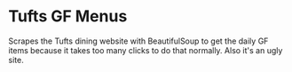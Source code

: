 # Tufts GF Menus
Scrapes the Tufts dining website with BeautifulSoup to get the daily GF items because it takes too many clicks to do that normally. Also it's an ugly site.
